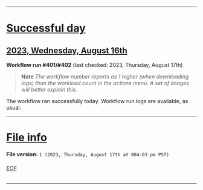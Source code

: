 
***

# [Successful day](#Successful-day)

## [2023, Wednesday, August 16th](#2023-Wednesday-August-16th)

**Workflow run #401/#402** (last checked: 2023, Thursday, August 17th)

> **Note** _The workflow number reports as 1 higher (when downloading logs) than the workload count in the actions menu. A set of images will better explain this._

The workflow ran successfully today. Workflow run logs are available, as usual.

***

# [File info](#File-info)

**File version:** `1 (2023, Thursday, August 17th at 004:03 pm PST)`

###### [EOF](#EOF)

***
